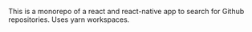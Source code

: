 This is a monorepo of a react and react-native app to search for Github repositories. Uses yarn workspaces.
